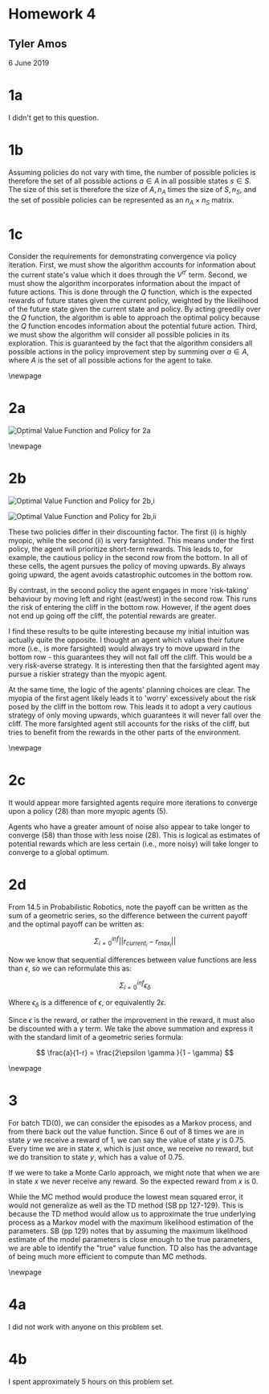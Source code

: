 # Homework 4


## Tyler Amos

6 June 2019


# 1a

I didn't get to this question.

# 1b

Assuming policies do not vary with time, the number of possible policies is therefore the set of all possible actions $a \in A$ in all possible states $s \in S$. The size of this set is therefore the size of $A, n_A$ times the size of $S, n_S$, and the set of possible policies can be represented as an $n_A \times n_S$ matrix.

# 1c

Consider the requirements for demonstrating convergence via policy iteration. First, we must show the algorithm accounts for information about the current state's value which it does through the $V^{\pi \prime}$ term. Second, we must show the algorithm incorporates information about the impact of future actions. This is done through the $Q$ function, which is the expected rewards of future states given the current policy, weighted by the likelihood of the future state given the current state and policy. By acting greedily over the $Q$ function, the algorithm is able to approach the optimal policy because the $Q$ function encodes information about the potential future action. Third, we must show the algorithm will consider all possible policies in its exploration. This is guaranteed by the fact that the algorithm considers all possible actions in the policy improvement step by summing over $a \in A$, where $A$ is the set of all possible actions for the agent to take.

\newpage

# 2a

![Optimal Value Function and Policy for 2a](2_a.png)

\newpage

# 2b

![Optimal Value Function and Policy for 2b,i](2_b_i.png)

![Optimal Value Function and Policy for 2b,ii](2_b_ii.png)

These two policies differ in their discounting factor. The first (i) is highly myopic, while the second (ii) is very farsighted. This means under the first policy, the agent will prioritize short-term rewards. This leads to, for example, the cautious policy in the second row from the bottom. In all of these cells, the agent pursues the policy of moving upwards. By always going upward, the agent avoids catastrophic outcomes in the bottom row.

By contrast, in the second policy the agent engages in more 'risk-taking' behaviour by moving left and right (east/west) in the second row. This runs the risk of entering the cliff in the bottom row. However, if the agent does not end up going off the cliff, the potential rewards are greater.

I find these results to be quite interesting because my initial intuition was actually quite the opposite. I thought an agent which values their future more (i.e., is more farsighted) would always try to move upward in the bottom row - this guarantees they will not fall off the cliff. This would be a very risk-averse strategy. It is interesting then that the farsighted agent may pursue a riskier strategy than the myopic agent.

At the same time, the logic of the agents' planning choices are clear. The myopia of the first agent likely leads it to 'worry' excessively about the risk posed by the cliff in the bottom row. This leads it to adopt a very cautious strategy of only moving upwards, which guarantees it will never fall over the cliff. The more farsighted agent still accounts for the risks of the cliff, but tries to benefit from the rewards in the other parts of the environment.

\newpage

# 2c

It would appear more farsighted agents require more iterations to converge upon a policy (28) than more myopic agents (5).

Agents who have a greater amount of noise also appear to take longer to converge (58) than those with less noise (28). This is logical as estimates of potential rewards which are less certain (i.e., more noisy) will take longer to converge to a global optimum.


# 2d

From 14.5 in Probabilistic Robotics, note the payoff can be written as the sum of a geometric series, so the difference between the current payoff and the optimal payoff can be written as:

$$ \Sigma_{i = 0}^{inf} || r_{{current}_i} - r_{{max}_i} || $$

Now we know that sequential differences between value functions are less than $\epsilon$, so we can reformulate this as:

$$ \Sigma_{i = 0} ^{inf} \epsilon_{\delta} $$

Where $\epsilon_{\delta}$ is a difference of $\epsilon$, or equivalently $2 \epsilon$.

Since $\epsilon$ is the reward, or rather the improvement in the reward, it must also be discounted with a $\gamma$ term. We take the above summation and express it with the standard limit of a geometric series formula:

$$ \frac{a}{1-r} = \frac{2\epsilon \gamma }{1 - \gamma} $$

\newpage

# 3

For batch TD(0), we can consider the episodes as a Markov process, and from there back out the value function. Since 6 out of 8 times we are in state $y$ we receive a reward of 1, we can say the value of state $y$ is 0.75. Every time we are in state $x$, which is just once, we receive no reward, but we do transition to state $y$, which has a value of 0.75.  

If we were to take a Monte Carlo approach, we might note that when we are in state $x$ we never receive any reward. So the expected reward from $x$ is 0.

While the MC method would produce the lowest mean squared error, it would not generalize as well as the TD method (SB pp 127-129). This is because the TD method would allow us to approximate the true underlying process as a Markov model with the maximum likelihood estimation of the parameters. SB (pp 129) notes that by assuming the maximum likelihood estimate of the model parameters is close enough to the true parameters, we are able to identify the "true" value function. TD also has the advantage of being much more efficient to compute than MC methods.

\newpage

# 4a

I did not work with anyone on this problem set.

# 4b

I spent approximately 5 hours on this problem set.
